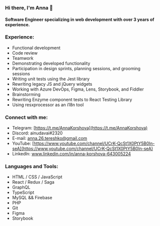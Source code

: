 ### Hi there, I'm Anna 👋
#### Software Engineer specializing in web development with over 3 years of experience.

### Experience:
- Functional development
- Code review
- Teamwork
- Demonstrating developed functionality
- Participation in design sprints, planning sessions, and grooming sessions
- Writing unit tests using the Jest library
- Rewriting legacy JS and jQuery widgets
- Working with Azure DevOps, Figma, Lens, Storybook, and Fiddler
- Brainstorming
- Rewriting Enzyme component tests to React Testing Library
- Using resxprocessor as an i18n tool

### Connect with me:

- Telegram: [https://t.me/AnnaKorshova](https://t.me/AnnaKorshova)
- Discord: ainudavai#2320
- E-mail: [anna.26.tereshko@gmail.com](anna.26.tereshko@gmail.com)
- YouTube: [https://www.youtube.com/channel/UCrK-QcSt1X0PtY5B0In-seA](https://www.youtube.com/channel/UCrK-QcSt1X0PtY5B0In-seA)
- Linkedln: www.linkedin.com/in/anna-korshova-643005224

### Languages and Tools:

- HTML / CSS / JavaScript
- React / Redux / Saga
- GraphQL
- TypeScript
- MySQL && Firebase
- PHP
- Git
- Figma
- Storybook
